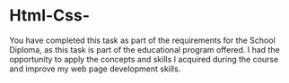 # Html-Css-
You have completed this task as part of the requirements for the School Diploma, as this task is part of the educational program offered. I had the opportunity to apply the concepts and skills I acquired during the course and improve my web page development skills.
